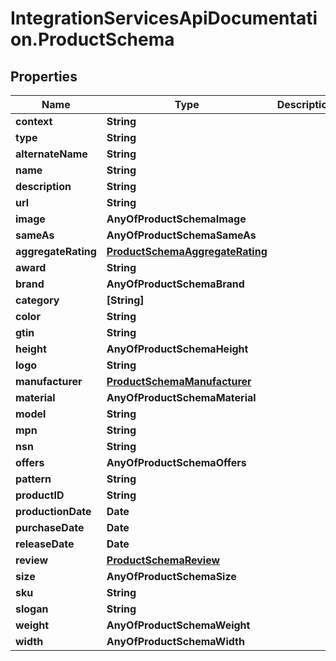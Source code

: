 # IntegrationServicesApiDocumentation.ProductSchema

## Properties
Name | Type | Description | Notes
------------ | ------------- | ------------- | -------------
**context** | **String** |  | [optional] 
**type** | **String** |  | [optional] 
**alternateName** | **String** |  | [optional] 
**name** | **String** |  | [optional] 
**description** | **String** |  | [optional] 
**url** | **String** |  | [optional] 
**image** | **AnyOfProductSchemaImage** |  | [optional] 
**sameAs** | **AnyOfProductSchemaSameAs** |  | [optional] 
**aggregateRating** | [**ProductSchemaAggregateRating**](ProductSchemaAggregateRating.md) |  | [optional] 
**award** | **String** |  | [optional] 
**brand** | **AnyOfProductSchemaBrand** |  | [optional] 
**category** | **[String]** |  | [optional] 
**color** | **String** |  | [optional] 
**gtin** | **String** |  | [optional] 
**height** | **AnyOfProductSchemaHeight** |  | [optional] 
**logo** | **String** |  | [optional] 
**manufacturer** | [**ProductSchemaManufacturer**](ProductSchemaManufacturer.md) |  | [optional] 
**material** | **AnyOfProductSchemaMaterial** |  | [optional] 
**model** | **String** |  | [optional] 
**mpn** | **String** |  | [optional] 
**nsn** | **String** |  | [optional] 
**offers** | **AnyOfProductSchemaOffers** |  | [optional] 
**pattern** | **String** |  | [optional] 
**productID** | **String** |  | [optional] 
**productionDate** | **Date** |  | [optional] 
**purchaseDate** | **Date** |  | [optional] 
**releaseDate** | **Date** |  | [optional] 
**review** | [**ProductSchemaReview**](ProductSchemaReview.md) |  | [optional] 
**size** | **AnyOfProductSchemaSize** |  | [optional] 
**sku** | **String** |  | [optional] 
**slogan** | **String** |  | [optional] 
**weight** | **AnyOfProductSchemaWeight** |  | [optional] 
**width** | **AnyOfProductSchemaWidth** |  | [optional] 
